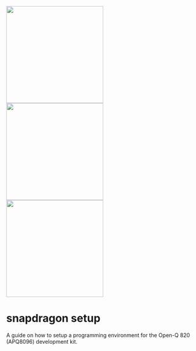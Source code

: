 <img src="http://www.unixstickers.com/image/data/stickers/ubuntu/Ubuntu-circle-friends-black-no-contour.sh.png" height="256"> <img src="http://www.clipartbest.com/cliparts/RcA/9Rk/RcA9Rk7cL.png" height="256"> <img src="http://www.qualcomm.cn/sites/regional/files/styles/optimize/public/component-item/flexible-block/chip_0.png?itok=PpoXam0G" height="256">

# snapdragon setup

A guide on how to setup a programming environment for the Open-Q 820 (APQ8096) development kit.
